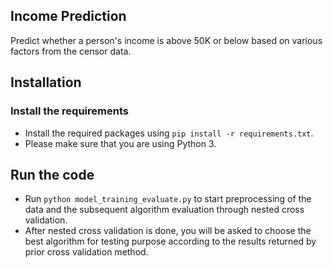 Income Prediction
-------------------------

Predict whether a person's income is above 50K or below based on various factors from the censor data. 

Installation
-------------------------

### Install the requirements
* Install the required packages using `pip install -r requirements.txt`. 
* Please make sure that you are using Python 3. 


Run the code
--------------------------
* Run `python model_training_evaluate.py` to start preprocessing of the data and the subsequent algorithm evaluation through nested cross validation. 
* After nested cross validation is done, you will be asked to choose the best algorithm for testing purpose according to the results returned by prior cross validation method. 





